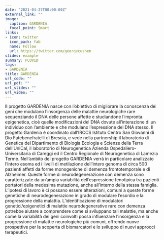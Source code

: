 ```yaml
---
date: "2021-04-27T00:00:00Z"
external_link: ""
image:
  caption: GARDENIA
  focal_point: Smart
links:
- icon: twitter
  icon_pack: fab
  name: Follow
  url: https://twitter.com/georgecushen
slides: example
summary: PCOVID
tags:
- GARDENIA
title: GARDENIA 
url_code: ""
url_pdf: ""
url_slides: ""
url_video: ""
---
```


Il progetto GARDENIA nasce con l’obiettivo di migliorare la conoscenza dei geni che modulano l’insorgenza delle malattie neurologiche rare sequenziando il DNA delle persone affette e studiandone l’impronta epigenetica, cioè quelle modificazioni del DNA dovute all’interazione di un individuo con l’ambiente e che modulano l’espressione del DNA stesso.  Il progetto Gardenia è coordinato dall’IRCCS Istituto Centro San Giovanni di Dio Fatebenefratelli di Brescia, e vede nella partnership il laboratorio di Genetica del Dipartimento di Biologia Ecologia e Scienze della Terra dell’UniCal, il laboratorio di Neurogenetica Azienda Ospedaliero-Universitaria di Careggi ed il Centro Regionale di Neurogenetica di Lamezia Terme. Nell’ambito del progetto GARDENIA verrà in particolare analizzato l’intero esoma ed i livelli di metilazione dell’intero genoma di circa 500 pazienti affetti da forme monogeniche di demenza frontotemporale e di Alzheimer. Queste forme di neurodegenerazione con demenza sono caratterizzate da un’ampia variabilità dell’espressione fenotipica tra pazienti portatori della medesima mutazione, anche all’interno della stessa famiglia. L’ipotesi di lavoro è ci possano essere alterazioni, comuni a queste forme genetiche di neurodegenerazione in grado di modulare l’esordio e la progressione della malattia. L’identificazione di modulatori genetici/epigenetici di malattie neurodegenerative rare con demenza potrebbe aiutare a comprendere come si sviluppano tali malattie, ma anche come la variabilità dei geni coinvolti possa influenzare l’insorgenza e la progressione di malattie neurologiche più comuni, offrendo nuove prospettive per la scoperta di biomarcatori e lo sviluppo di nuovi approcci terapeutici.